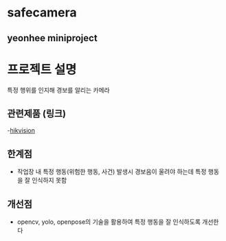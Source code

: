 safecamera
=============
yeonhee miniproject
-------------

# 프로젝트 설명
특정 행위를 인지해 경보를 알리는 카메라

## 관련제품 (링크)
-[hikvision](https://www.hikvision.com/korean/products/IP-Products/Network-Cameras/acusense-products/?category=%EB%84%A4%ED%8A%B8%EC%9B%8C%ED%81%AC+%EC%A0%9C%ED%92%88&subCategory=%EB%84%A4%ED%8A%B8%EC%9B%8C%ED%81%AC+%EC%B9%B4%EB%A9%94%EB%9D%BC&series=Pro+Series+%28All%29&checkedS)

## 한계점
- 작업장 내 특정 행동(위험한 행동, 사건) 발생시 경보음이 울려야 하는데 특정 행동을 잘 인식하지 못함

## 개선점
- opencv, yolo, openpose의 기술을 활용하여 특정 행동을 잘 인식하도록 개선한다
